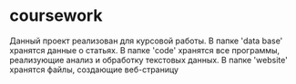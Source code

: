 # coursework
Данный проект реализован для курсовой работы. 
В папке 'data base' хранятся  данные о статьях. 
В папке 'code' хранятся все программы, реализующие анализ и обработку текстовых данных.
В папке 'website' хранятся файлы, создающие веб-страницу

